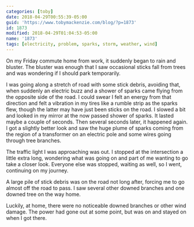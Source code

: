 ```yaml
---
categories: [toby]
date: 2018-04-29T00:55:39-05:00
guid: 'https://www.tobymackenzie.com/blog/?p=1873'
id: 1873
modified: 2018-04-29T01:04:53-05:00
name: '1873'
tags: [electricity, problem, sparks, storm, weather, wind]
---
```


On my Friday commute home from work, it suddenly began to rain and bluster.<!--more-->  The bluster was enough that I saw occasional sticks fall from trees and was wondering if I should park temporarily.

I was going along a stretch of road with some stick debris, avoiding that, when suddenly an electric buzz and a shower of sparks came flying from the opposite side of the road.  I could swear I felt an energy from that direction and felt a vibration in my tires like a rumble strip as the sparks flew, though the latter may have just been sticks on the road.  I slowed a bit and looked in my mirror at the now passed shower of sparks.  It lasted maybe a couple of seconds.  Then several seconds later, it happened again.  I got a slightly better look and saw the huge plume of sparks coming from the region of a transformer on an electric pole and some wires going through tree branches.

The traffic light I was approaching was out.  I stopped at the intersection a little extra long, wondering what was going on and part of me wanting to go take a closer look.  Everyone else was stopped, waiting as well, so I went, continuing on my journey.

A large pile of stick debris was on the road not long after, forcing me to go almost off the road to pass.  I saw several other downed branches and one downed tree on the way home.

Luckily, at home, there were no noticeable downed branches or other wind damage.  The power had gone out at some point, but was on and stayed on when I got there.

